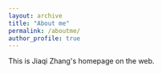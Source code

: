```yaml
---
layout: archive
title: "About me"
permalink: /aboutme/
author_profile: true
---
```


This is Jiaqi Zhang's homepage on the web.